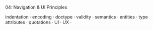 04: Navigation & UI Principles

indentation · encoding · doctype · validity · semantics · entities · type attributes · quotations · UI · UX · 